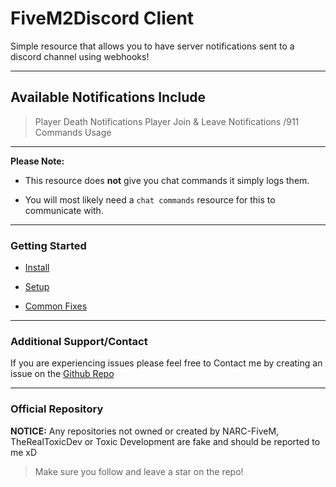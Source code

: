# FiveM2Discord Client
Simple resource that allows you to have server notifications sent to a discord channel using webhooks!

---

## Available Notifications Include
> Player Death Notifications
> Player Join & Leave Notifications
> /911 Commands Usage

---

**Please Note:** 
- This resource does **not** give you chat commands it simply logs them.

- You will most likely need a `chat commands` resource for this to communicate with.

---

### Getting Started

- [Install](https://help.toxicdev.me/internal/fivem2discord/install/)

- [Setup](https://help.toxicdev.me/internal/fivem2discord/setup/)

- [Common Fixes](https://help.toxicdev.me/internal/fivem2discord/fixes/)


---

### Additional Support/Contact
If you are experiencing issues please feel free to Contact me by creating an issue on the [Github Repo](https://github.com/toxic-development/FiveM2Discord/issues)

---

### Official Repository
**NOTICE:** Any repositories not owned or created by NARC-FiveM, TheRealToxicDev or Toxic Development are fake and should be reported to me xD

> Make sure you follow and leave a star on the repo!

